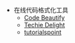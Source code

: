 - 在线代码格式化工具
	- [Code Beautify](https://codebeautify.org/c-formatter-beautifier)
	- [Techie Delight](https://techiedelight.com/tools/clike)
	- [tutorialspoint](https://www.tutorialspoint.com/online_c_formatter.htm)
